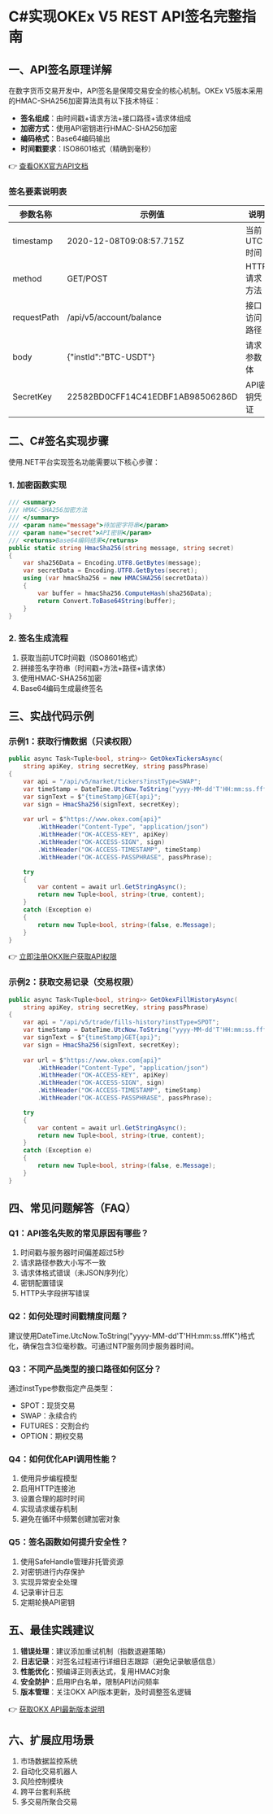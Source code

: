 # C#实现OKEx V5 REST API签名完整指南

## 一、API签名原理详解
在数字货币交易开发中，API签名是保障交易安全的核心机制。OKEx V5版本采用的HMAC-SHA256加密算法具有以下技术特征：

- **签名组成**：由时间戳+请求方法+接口路径+请求体组成
- **加密方式**：使用API密钥进行HMAC-SHA256加密
- **编码格式**：Base64编码输出
- **时间戳要求**：ISO8601格式（精确到毫秒）

👉 [查看OKX官方API文档](https://bit.ly/okx_welcome)

### 签名要素说明表
| 参数名称           | 示例值                          | 说明                     |
|--------------------|-------------------------------|--------------------------|
| timestamp          | 2020-12-08T09:08:57.715Z       | 当前UTC时间              |
| method             | GET/POST                      | HTTP请求方法             |
| requestPath        | /api/v5/account/balance       | 接口访问路径             |
| body               | {"instId":"BTC-USDT"}         | 请求参数体               |
| SecretKey          | 22582BD0CFF14C41EDBF1AB98506286D | API密钥凭证              |

## 二、C#签名实现步骤
使用.NET平台实现签名功能需要以下核心步骤：

### 1. 加密函数实现
```csharp
/// <summary>
/// HMAC-SHA256加密方法
/// </summary>
/// <param name="message">待加密字符串</param>
/// <param name="secret">API密钥</param>
/// <returns>Base64编码结果</returns>
public static string HmacSha256(string message, string secret)
{
    var sha256Data = Encoding.UTF8.GetBytes(message);
    var secretData = Encoding.UTF8.GetBytes(secret);
    using (var hmacSha256 = new HMACSHA256(secretData))
    {
        var buffer = hmacSha256.ComputeHash(sha256Data);
        return Convert.ToBase64String(buffer);
    }
}
```

### 2. 签名生成流程
1. 获取当前UTC时间戳（ISO8601格式）
2. 拼接签名字符串（时间戳+方法+路径+请求体）
3. 使用HMAC-SHA256加密
4. Base64编码生成最终签名

## 三、实战代码示例
### 示例1：获取行情数据（只读权限）
```csharp
public async Task<Tuple<bool, string>> GetOkexTickersAsync(
    string apiKey, string secretKey, string passPhrase)
{
    var api = "/api/v5/market/tickers?instType=SWAP";
    var timeStamp = DateTime.UtcNow.ToString("yyyy-MM-dd'T'HH:mm:ss.fffK", CultureInfo.InvariantCulture);
    var signText = $"{timeStamp}GET{api}";
    var sign = HmacSha256(signText, secretKey);
    
    var url = $"https://www.okex.com{api}"
        .WithHeader("Content-Type", "application/json")
        .WithHeader("OK-ACCESS-KEY", apiKey)
        .WithHeader("OK-ACCESS-SIGN", sign)
        .WithHeader("OK-ACCESS-TIMESTAMP", timeStamp)
        .WithHeader("OK-ACCESS-PASSPHRASE", passPhrase);

    try
    {
        var content = await url.GetStringAsync();
        return new Tuple<bool, string>(true, content);
    }
    catch (Exception e)
    {
        return new Tuple<bool, string>(false, e.Message);
    }
}
```

👉 [立即注册OKX账户获取API权限](https://bit.ly/okx_welcome)

### 示例2：获取交易记录（交易权限）
```csharp
public async Task<Tuple<bool, string>> GetOkexFillHistoryAsync(
    string apiKey, string secretKey, string passPhrase)
{
    var api = "/api/v5/trade/fills-history?instType=SPOT";
    var timeStamp = DateTime.UtcNow.ToString("yyyy-MM-dd'T'HH:mm:ss.fffK", CultureInfo.InvariantCulture);
    var signText = $"{timeStamp}GET{api}";
    var sign = HmacSha256(signText, secretKey);
    
    var url = $"https://www.okex.com{api}"
        .WithHeader("Content-Type", "application/json")
        .WithHeader("OK-ACCESS-KEY", apiKey)
        .WithHeader("OK-ACCESS-SIGN", sign)
        .WithHeader("OK-ACCESS-TIMESTAMP", timeStamp)
        .WithHeader("OK-ACCESS-PASSPHRASE", passPhrase);

    try
    {
        var content = await url.GetStringAsync();
        return new Tuple<bool, string>(true, content);
    }
    catch (Exception e)
    {
        return new Tuple<bool, string>(false, e.Message);
    }
}
```

## 四、常见问题解答（FAQ）

### Q1：API签名失败的常见原因有哪些？
1. 时间戳与服务器时间偏差超过5秒
2. 请求路径参数大小写不一致
3. 请求体格式错误（未JSON序列化）
4. 密钥配置错误
5. HTTP头字段拼写错误

### Q2：如何处理时间戳精度问题？
建议使用DateTime.UtcNow.ToString("yyyy-MM-dd'T'HH:mm:ss.fffK")格式化，确保包含3位毫秒数。可通过NTP服务同步服务器时间。

### Q3：不同产品类型的接口路径如何区分？
通过instType参数指定产品类型：
- SPOT：现货交易
- SWAP：永续合约
- FUTURES：交割合约
- OPTION：期权交易

### Q4：如何优化API调用性能？
1. 使用异步编程模型
2. 启用HTTP连接池
3. 设置合理的超时时间
4. 实现请求缓存机制
5. 避免在循环中频繁创建加密对象

### Q5：签名函数如何提升安全性？
1. 使用SafeHandle管理非托管资源
2. 对密钥进行内存保护
3. 实现异常安全处理
4. 记录审计日志
5. 定期轮换API密钥

## 五、最佳实践建议
1. **错误处理**：建议添加重试机制（指数退避策略）
2. **日志记录**：对签名过程进行详细日志跟踪（避免记录敏感信息）
3. **性能优化**：预编译正则表达式，复用HMAC对象
4. **安全防护**：启用IP白名单，限制API访问频率
5. **版本管理**：关注OKX API版本更新，及时调整签名逻辑

👉 [获取OKX API最新版本说明](https://bit.ly/okx_welcome)

## 六、扩展应用场景
1. 市场数据监控系统
2. 自动化交易机器人
3. 风险控制模块
4. 跨平台套利系统
5. 多交易所聚合交易
